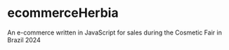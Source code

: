 # ecommerceHerbia
An e-commerce written in JavaScript for sales during the Cosmetic Fair in Brazil 2024
